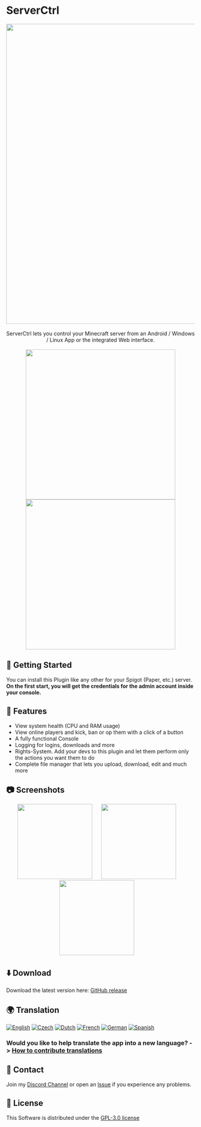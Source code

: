 # ServerCtrl

<p align="center">
  <picture><img src="https://raw.githubusercontent.com/blitzdose/ServerCtrl/master/Images/name.png", width=800></picture>
  <br>
  <br>
  ServerCtrl lets you control your Minecraft server from an Android / Windows / Linux App or the integrated Web interface.
  <br>
  <br>
  <a href="https://discord.gg/SewjCwVpaa" target="_blank"><img src="https://raw.githubusercontent.com/blitzdose/ServerCtrl/master/Images/discord.png", width=400></a>
  <br>
  <a href="https://www.spigotmc.org/resources/minecraft-server-remote.72231/" target="_blank"><img src="https://raw.githubusercontent.com/blitzdose/ServerCtrl/master/Images/spigot.png", width=400></a>
</p>

## 🛫 Getting Started
You can install this Plugin like any other for your Spigot (Paper, etc.) server. **On the first start, you will get the credentials for the admin account inside your console.**

## 🚀 Features
- View system health (CPU and RAM usage)
- View online players and kick, ban or op them with a click of a button
- A fully functional Console
- Logging for logins, downloads and more
- Rights-System. Add your devs to this plugin and let them perform only the actions you want them to do
- Complete file manager that lets you upload, download, edit and much more

## 📷 Screenshots
<p align="center">
  <picture><img src="https://raw.githubusercontent.com/blitzdose/ServerCtrl/master/Images/Screenshots/Android-3.png", width=200></picture>&nbsp;&nbsp;&nbsp;&nbsp;&nbsp;
  <picture><img src="https://raw.githubusercontent.com/blitzdose/ServerCtrl/master/Images/Screenshots/Android-2.png", width=200></picture>&nbsp;&nbsp;&nbsp;&nbsp;&nbsp;
  <picture><img src="https://raw.githubusercontent.com/blitzdose/ServerCtrl/master/Images/Screenshots/Android-1.png", width=200></picture>&nbsp;&nbsp;&nbsp;&nbsp;&nbsp;
</p>

## ⬇️ Download
Download the latest version here: [GitHub release](https://github.com/blitzdose/ServerCtrl/releases/latest)

## 🌍 Translation
<a href="https://github.com/blitzdose/ServerCtrl/wiki/Contribute-translations"><img src="https://img.shields.io/badge/dynamic/json?color=2ea44f&label=English&query=%24.statistics.en.percent&url=https%3A%2F%2Ftranslation.blitzdose.de%2Fapi%2Fv1%2Fprojects%2F1%2Fstatistics" alt="English"></a>
<a href="https://github.com/blitzdose/ServerCtrl/wiki/Contribute-translations"><img src="https://img.shields.io/badge/dynamic/json?color=2ea44f&label=Czech&query=%24.statistics.cs.percent&url=https%3A%2F%2Ftranslation.blitzdose.de%2Fapi%2Fv1%2Fprojects%2F1%2Fstatistics" alt="Czech"></a>
<a href="https://github.com/blitzdose/ServerCtrl/wiki/Contribute-translations"><img src="https://img.shields.io/badge/dynamic/json?color=2ea44f&label=Dutch&query=%24.statistics.nl.percent&url=https%3A%2F%2Ftranslation.blitzdose.de%2Fapi%2Fv1%2Fprojects%2F1%2Fstatistics" alt="Dutch"></a>
<a href="https://github.com/blitzdose/ServerCtrl/wiki/Contribute-translations"><img src="https://img.shields.io/badge/dynamic/json?color=2ea44f&label=French&query=%24.statistics.fr.percent&url=https%3A%2F%2Ftranslation.blitzdose.de%2Fapi%2Fv1%2Fprojects%2F1%2Fstatistics" alt="French"></a>
<a href="https://github.com/blitzdose/ServerCtrl/wiki/Contribute-translations"><img src="https://img.shields.io/badge/dynamic/json?color=2ea44f&label=German&query=%24.statistics.de.percent&url=https%3A%2F%2Ftranslation.blitzdose.de%2Fapi%2Fv1%2Fprojects%2F1%2Fstatistics" alt="German"></a>
<a href="https://github.com/blitzdose/ServerCtrl/wiki/Contribute-translations"><img src="https://img.shields.io/badge/dynamic/json?color=2ea44f&label=Spanish&query=%24.statistics.es.percent&url=https%3A%2F%2Ftranslation.blitzdose.de%2Fapi%2Fv1%2Fprojects%2F1%2Fstatistics" alt="Spanish"></a>

### Would you like to help translate the app into a new language? -> [How to contribute translations](https://github.com/blitzdose/ServerCtrl/wiki/Contribute-translations)

## 💬 Contact
Join my [Discord Channel](https://discord.gg/SewjCwVpaa) or open an [Issue](https://github.com/blitzdose/ServerCtrl/issues) if you experience any problems.

## 📃 License
This Software is distributed under the [GPL-3.0 license](https://github.com/blitzdose/ServerCtrl/blob/master/LICENSE)
